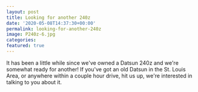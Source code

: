 ```yaml
---
layout: post
title: Looking for another 240z
date: '2020-05-08T14:37:30+00:00'
permalink: looking-for-another-240z
image: P240z-6.jpg
categories: 
featured: true
---
```

It has been a little while since we&#39;ve owned a Datsun 240z and we&#39;re somewhat ready for another! If you&#39;ve got an old Datsun in the St. Louis Area, or anywhere within a couple hour drive, hit us up, we&#39;re interested in talking to you about it.




